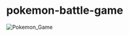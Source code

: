 # pokemon-battle-game

![Pokemon_Game](https://user-images.githubusercontent.com/36004614/94878377-c5458980-0422-11eb-8058-c2160ad9c2f7.png)
